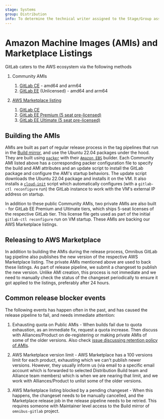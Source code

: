 ```yaml
---
stage: Systems
group: Distribution
info: To determine the technical writer assigned to the Stage/Group associated with this page, see https://handbook.gitlab.com/handbook/product/ux/technical-writing/#assignments
---
```


# Amazon Machine Images (AMIs) and Marketplace Listings

GitLab caters to the AWS ecosystem via the following methods

1. Community AMIs
    1. [GitLab CE](https://console.aws.amazon.com/ec2/v2/home?region=us-east-1#Images:visibility=public-images;owner=782774275127;search=GitLab%20CE;sort=desc:name) - amd64 and arm64
    1. [GitLab EE](https://console.aws.amazon.com/ec2/v2/home?region=us-east-1#Images:visibility=public-images;owner=782774275127;search=GitLab%20EE;sort=desc:name) (Unlicensed) - amd64 and arm64

1. [AWS Marketplace listing](https://aws.amazon.com/marketplace/seller-profile?id=9657c703-ca56-4b54-b029-9ded0fadd970)
    1. [GitLab CE](https://aws.amazon.com/marketplace/pp/prodview-w6ykryurkesjq?sr=0-3&ref_=beagle&applicationId=AWSMPContessa)
    1. [GitLab EE Premium (5 seat pre-licensed)](https://aws.amazon.com/marketplace/pp/prodview-amk6tacbois2k?sr=0-1&ref_=beagle&applicationId=AWSMPContessa)
    1. [GitLab EE Ultimate (5 seat pre-licensed)](https://aws.amazon.com/marketplace/pp/prodview-g6ktjmpuc33zk?sr=0-2&ref_=beagle&applicationId=AWSMPContessa)

## Building the AMIs

AMIs are built as part of regular release process in the tag pipelines that run
in the [Build mirror](https://dev.gitlab.org/gitlab/omnibus-gitlab), and use the
Ubuntu 22.04 packages under the hood. They are built using [`packer`](https://www.packer.io/)
with their [`Amazon EBS`](https://developer.hashicorp.com/packer/integrations/hashicorp/amazon/latest/components/builder/ebs)
builder. Each Community AMI listed above has a corresponding packer
configuration file to specify the build and AMI attributes and an update script
to install the GitLab package and configure the AMI's startup behaviors. The
update script downloads the Ubuntu 22.04 package and installs it on the VM. It
also installs a [`cloud-init`](https://docs.aws.amazon.com/AWSEC2/latest/UserGuide/amazon-linux-ami-basics.html#amazon-linux-cloud-init)
script which automatically configures (with a `gitlab-ctl reconfigure` run) the
GitLab instance to work with the VM's external IP address on startup.

In addition to these public Community AMIs, two private AMIs are also built -
for GitLab EE Premium and Ultimate tiers, which ships 5-seat licenses of the
respective GitLab tier. This license file gets used as part of the initial
`gitlab-ctl reconfigure` run on VM startup. These AMIs are backing our AWS
Marketplace listings.

## Releasing to AWS Marketplace

In addition to building the AMIs during the release process, Omnibus GitLab
tag pipeline also publishes the new version of the respective AWS Marketplace
listing. The private AMIs mentioned above are used to back these listings. As
part of release pipeline, we submit a changeset to publish the new version.
Unlike AMI creation, this process is not immediate and we need to manually check
the status of the changeset periodically to ensure it got applied to the
listings, preferably after 24 hours.

## Common release blocker events

The following events has happen often in the past, and has caused the release
pipeline to fail, and needs immediate attention:

1. Exhausting quota on Public AMIs - When builds fail due to quota exhaustion,
   as an immediate fix, request a quota increase. Then discuss with
   Alliances/Product on de-registering or making private AMIs of some of the
   older versions.
   Also check [issue discussing retention policy of AMIs](https://gitlab.com/gitlab-org/distribution/team-tasks/-/issues/1149).

1. AWS Marketplace version limit - AWS Marketplace has a 100 versions limit for
   each product, exhausting which we can't publish newer versions. However, they
   usually inform us (via email to a specific email account which is forwarded
   to selected Distribution Build team and Alliance team members) which is when
   we are nearing that limit, and we work with Alliances/Product to unlist some
   of the older versions.

1. AWS Marketplace listing blocked by a pending changeset - When this happens,
   the changeset needs to be manually cancelled, and the Marketplace release job
   in the release pipeline needs to be retried. This requires someone with
   Maintainer level access to the Build mirror of `omnibus-gitlab` project.
